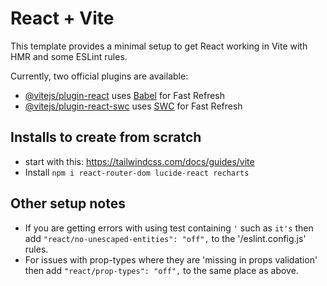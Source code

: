 # React + Vite

This template provides a minimal setup to get React working in Vite with HMR and some ESLint rules.

Currently, two official plugins are available:

- [@vitejs/plugin-react](https://github.com/vitejs/vite-plugin-react/blob/main/packages/plugin-react/README.md) uses [Babel](https://babeljs.io/) for Fast Refresh
- [@vitejs/plugin-react-swc](https://github.com/vitejs/vite-plugin-react-swc) uses [SWC](https://swc.rs/) for Fast Refresh

## Installs to create from scratch
* start with this: https://tailwindcss.com/docs/guides/vite 
* Install `npm i react-router-dom lucide-react recharts`

## Other setup notes
* If you are getting errors with using test containing `'` such as `it's` then add `"react/no-unescaped-entities": "off",` to the '/eslint.config.js' rules.
* For issues with prop-types where they are 'missing in props validation' then add `"react/prop-types": "off",` to the same place as above.